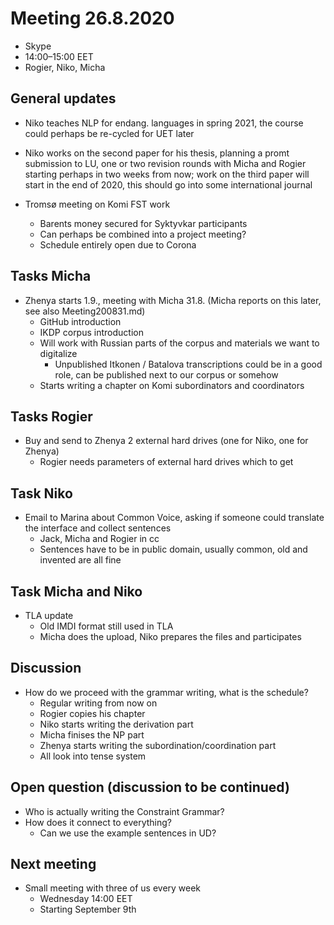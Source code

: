 
# Meeting 26.8.2020
* Skype
* 14:00–15:00 EET
* Rogier, Niko, Micha 

## General updates

- Niko teaches NLP for endang. languages in spring 2021, the course could perhaps be re-cycled for UET later 
- Niko works on the second paper for his thesis, planning a promt submission to LU, one or two revision rounds with Micha and Rogier starting perhaps in two weeks from now; work on the third paper will start in the end of 2020, this should go into some international journal

- Tromsø meeting on Komi FST work
  - Barents money secured for Syktyvkar participants
  - Can perhaps be combined into a project meeting?
  - Schedule entirely open due to Corona

## Tasks Micha

- Zhenya starts 1.9., meeting with Micha 31.8. (Micha reports on this later, see also Meeting200831.md)
  - GitHub introduction
  - IKDP corpus introduction
  - Will work with Russian parts of the corpus and materials we want to digitalize
    - Unpublished Itkonen / Batalova transcriptions could be in a good role, can be published next to our corpus or somehow
  - Starts writing a chapter on Komi subordinators and coordinators

## Tasks Rogier

- Buy and send to Zhenya 2 external hard drives (one for Niko, one for Zhenya)
  - Rogier needs parameters of external hard drives which to get
  
## Task Niko

- Email to Marina about Common Voice, asking if someone could translate the interface and collect sentences
  - Jack, Micha and Rogier in cc
  - Sentences have to be in public domain, usually common, old and invented are all fine

## Task Micha and Niko

- TLA update
  - Old IMDI format still used in TLA
  - Micha does the upload, Niko prepares the files and participates
  
## Discussion
- How do we proceed with the grammar writing, what is the schedule?
  - Regular writing from now on
  - Rogier copies his chapter
  - Niko starts writing the derivation part
  - Micha finises the NP part
  - Zhenya starts writing the subordination/coordination part
  - All look into tense system

## Open question (discussion to be continued)
- Who is actually writing the Constraint Grammar?
- How does it connect to everything?
  - Can we use the example sentences in UD?
  
## Next meeting 
- Small meeting with three of us every week
  - Wednesday 14:00 EET
  - Starting September 9th


